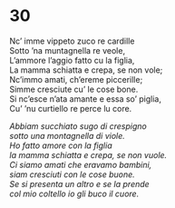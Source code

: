 # 30  
  
Nc’ imme vippeto zuco re cardille  
Sotto ’na muntagnella re veole,  
L’ammore l’aggio fatto cu la figlia,  
La mamma schiatta e crepa, se non vole;  
Nc’immo amati, ch’ereme piccerille;  
Simme cresciute cu’ le cose bone.  
Si nc’esce n’ata amante e essa so’ piglia,  
Cu’ ’nu curtiello re perce lu core.

*Abbiam succhiato sugo di crespigno  
sotto una montagnella di viole.  
Ho fatto amore con la figlia  
la mamma schiatta e crepa, se non vuole.  
Ci siamo amati che eravamo bambini,  
siam cresciuti con le cose buone.  
Se si presenta un altro e se la prende  
col mio coltello io gli buco il cuore.*


